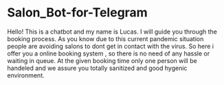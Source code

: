 # Salon_Bot-for-Telegram
Hello! This is a chatbot and my name is Lucas. I will guide you through the booking process.
As you know due to this current pandemic situation people are avoiding salons to dont get in contact with the virus.
So here i offer you a online booking system , so there is no need of any hassle or waiting in queue.
At the given booking time only one person will be handeled and we assure you totally sanitized and good hygenic environment.
